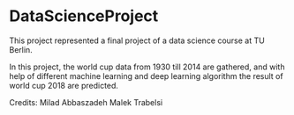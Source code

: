 # DataScienceProject
This project represented a final project of a data science course at TU Berlin.

In this project, the world cup data from 1930 till 2014 are gathered, and with help of different machine learning and deep learning algorithm the result of world cup 2018 are predicted.

Credits:
Milad Abbaszadeh
Malek Trabelsi
